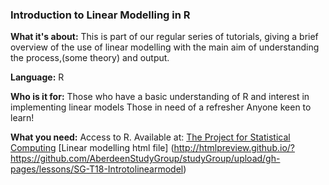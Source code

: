 ### Introduction to Linear Modelling in R

**What it's about:**
This is part of our regular series of tutorials, giving a brief overview of the use of linear modelling with the main aim of understanding the process,(some theory) and output.

**Language:**
R

**Who is it for:**
Those who have a basic understanding of R and interest in implementing linear models
Those in need of a refresher
Anyone keen to learn!

**What you need:** 
Access to R. Available at: [The  Project for Statistical Computing](https://www.r-project.org/)
[Linear modelling html file] (http://htmlpreview.github.io/?https://github.com/AberdeenStudyGroup/studyGroup/upload/gh-pages/lessons/SG-T18-Introtolinearmodel)

